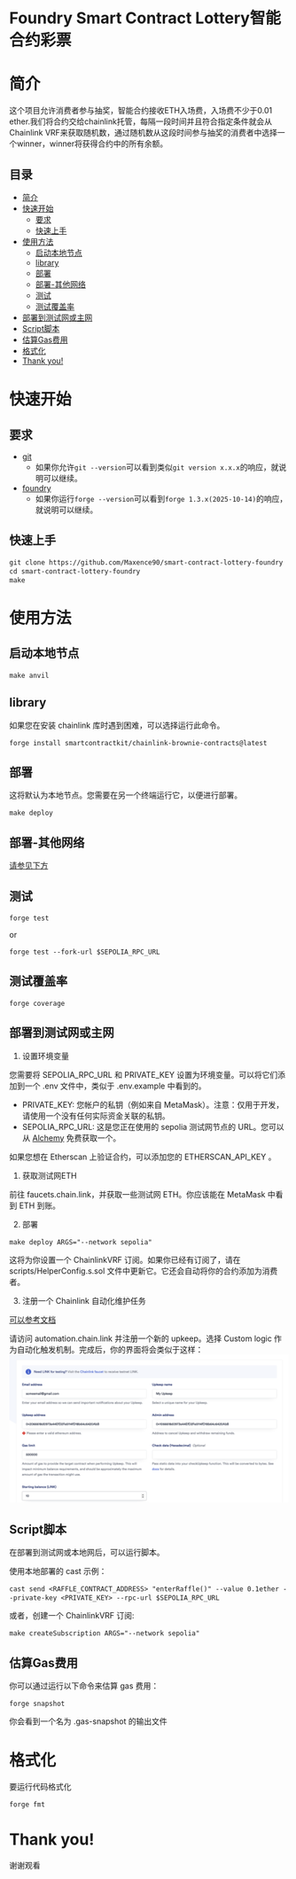 # Foundry Smart Contract Lottery智能合约彩票

# 简介

这个项目允许消费者参与抽奖，智能合约接收ETH入场费，入场费不少于0.01 ether.我们将合约交给chainlink托管，每隔一段时间并且符合指定条件就会从Chainlink VRF来获取随机数，通过随机数从这段时间参与抽奖的消费者中选择一个winner，winner将获得合约中的所有余额。

## 目录
- [简介](#简介)
- [快速开始](#快速开始)
  - [要求](#要求)
  - [快速上手](#快速上手)
- [使用方法](#使用方法)
  - [启动本地节点](#启动本地节点)
  - [library](#library)
  - [部署](#部署)
  - [部署-其他网络](#部署-其他网络)
  - [测试](#测试)
  - [测试覆盖率](#测试覆盖率)
- [部署到测试网或主网](#部署到测试网或主网)
- [Script脚本](#script脚本)
- [估算Gas费用](#估算gas费用)
- [格式化](#格式化)
- [Thank you!](#thank-you)

# 快速开始

## 要求

- [git](https://git-scm.com/book/en/v2/Getting-Started-Installing-Git)
  - 如果你允许`git --version`可以看到类似`git version x.x.x`的响应，就说明可以继续。
- [foundry](https://getfoundry.sh/)
  - 如果你运行`forge --version`可以看到`forge 1.3.x(2025-10-14)`的响应，就说明可以继续。


## 快速上手

```
git clone https://github.com/Maxence90/smart-contract-lottery-foundry
cd smart-contract-lottery-foundry
make
```

# 使用方法

## 启动本地节点

```
make anvil
```

## library

如果您在安装 chainlink 库时遇到困难，可以选择运行此命令。
```
forge install smartcontractkit/chainlink-brownie-contracts@latest
```

## 部署

这将默认为本地节点。您需要在另一个终端运行它，以便进行部署。
```
make deploy
```
## 部署-其他网络

[请参见下方](#deployment-to-a-testnet-or-mainnet)

## 测试
```
forge test
```
or
```
forge test --fork-url $SEPOLIA_RPC_URL
```
## 测试覆盖率
```
forge coverage
```
## 部署到测试网或主网
1. 设置环境变量

您需要将 SEPOLIA_RPC_URL 和 PRIVATE_KEY 设置为环境变量。可以将它们添加到一个 .env 文件中，类似于 .env.example 中看到的。
- PRIVATE_KEY: 您帐户的私钥（例如来自 MetaMask）。注意：仅用于开发，请使用一个没有任何实际资金关联的私钥。
- SEPOLIA_RPC_URL: 这是您正在使用的 sepolia 测试网节点的 URL。您可以从  [Alchemy](https://alchemy.com/?a=673c802981) 免费获取一个。


如果您想在 Etherscan 上验证合约，可以添加您的 ETHERSCAN_API_KEY 。
1. 获取测试网ETH

前往 faucets.chain.link，并获取一些测试网 ETH。你应该能在 MetaMask 中看到 ETH 到账。

2. 部署
```
make deploy ARGS="--network sepolia"
```
这将为你设置一个 ChainlinkVRF 订阅。如果你已经有订阅了，请在 scripts/HelperConfig.s.sol 文件中更新它。它还会自动将你的合约添加为消费者。

3. 注册一个 Chainlink 自动化维护任务

[可以参考文档](https://docs.chain.link/chainlink-automation/guides/compatible-contracts)

请访问 automation.chain.link 并注册一个新的 upkeep。选择 Custom logic 作为自动化触发机制。完成后，你的界面将会类似于这样：
![Automation](./img/automation.png)

## Script脚本
在部署到测试网或本地网后，可以运行脚本。

使用本地部署的 cast 示例：
```
cast send <RAFFLE_CONTRACT_ADDRESS> "enterRaffle()" --value 0.1ether --private-key <PRIVATE_KEY> --rpc-url $SEPOLIA_RPC_URL
```
或者，创建一个 ChainlinkVRF 订阅:
```
make createSubscription ARGS="--network sepolia"
```

## 估算Gas费用
你可以通过运行以下命令来估算 gas 费用：
```
forge snapshot
```
你会看到一个名为 .gas-snapshot 的输出文件

# 格式化
要运行代码格式化
```
forge fmt
```

# Thank you!
谢谢观看